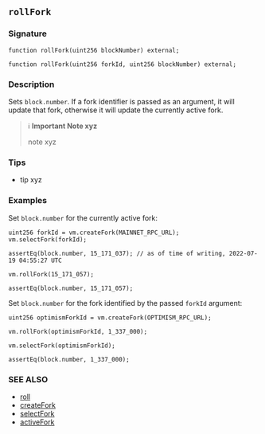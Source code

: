 ## `rollFork`

### Signature

```solidity
function rollFork(uint256 blockNumber) external;
```

```solidity
function rollFork(uint256 forkId, uint256 blockNumber) external;
```

### Description

Sets `block.number`. If a fork identifier is passed as an argument, it will update that fork, otherwise it will update the currently active fork.

> ℹ️ **Important Note xyz**
>
> note xyz

### Tips

- tip xyz

### Examples

Set `block.number` for the currently active fork:

```solidity
uint256 forkId = vm.createFork(MAINNET_RPC_URL);
vm.selectFork(forkId);

assertEq(block.number, 15_171_037); // as of time of writing, 2022-07-19 04:55:27 UTC

vm.rollFork(15_171_057);

assertEq(block.number, 15_171_057);
```

Set `block.number` for the fork identified by the passed `forkId` argument:

```solidity
uint256 optimismForkId = vm.createFork(OPTIMISM_RPC_URL);

vm.rollFork(optimismForkId, 1_337_000);

vm.selectFork(optimismForkId);

assertEq(block.number, 1_337_000);
```

### SEE ALSO

- [roll](./roll.md)
- [createFork](./create-fork.md)
- [selectFork](./select-fork.md)
- [activeFork](./active-fork.md)
